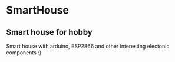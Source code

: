 # SmartHouse
Smart house for hobby
-----------------------
Smart house with arduino, ESP2866 and other interesting electonic components :)
